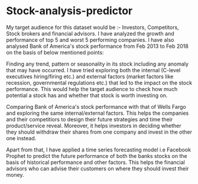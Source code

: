 # Stock-analysis-predictor

My target audience for this dataset would be :- Investors, Competitors, Stock brokers and financial advisors. I have analyzed the growth and performance of top 5 and worst 5 performing companies. I have also analysed Bank of America's stock performance from Feb 2013 to Feb 2018 on the basis of below mentioned points:

Finding any trend, pattern or seasonality in its stock including any anomaly that may have occurred. I have tried exploring both the internal (C-level executives hiring/firing etc.) and external factors (market factors like recession, governmental regulations etc.) that led to the impact on the stock performance. This would help the target audience to check how much potential a stock has and whether that stock is worth investing on.

Comparing Bank of America's stock performance with that of Wells Fargo and exploring the same internal/external factors. This helps the companies and their competitiors to design their future strategies and time their product/service reveal. Moreover, it helps investors in deciding whether they should withdraw their shares from one company and invest in the other one instead.

Apart from that, I have applied a time series forecasting model i.e Facebook Prophet to predict the future performance of both the banks stocks on the basis of historical performance and other factors. This helps the financial advisors who can advise their customers on where they should invest their money.
